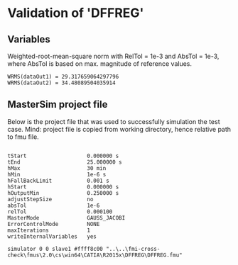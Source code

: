 # Validation of 'DFFREG'

## Variables
Weighted-root-mean-square norm with RelTol = 1e-3 and AbsTol = 1e-3, where
AbsTol is based on max. magnitude of reference values.

```
WRMS(dataOut1) = 29.317659064297796
WRMS(dataOut2) = 34.48089504035914
```

## MasterSim project file

Below is the project file that was used to successfully simulation the test case.
Mind: project file is copied from working directory, hence relative path to fmu file.

```

tStart                   0.000000 s
tEnd                     25.000000 s
hMax                     30 min
hMin                     1e-6 s
hFallBackLimit           0.001 s
hStart                   0.000000 s
hOutputMin               0.250000 s
adjustStepSize           no
absTol                   1e-6
relTol                   0.000100
MasterMode               GAUSS_JACOBI
ErrorControlMode         NONE
maxIterations            1
writeInternalVariables   yes

simulator 0 0 slave1 #ffff8c00 "..\..\fmi-cross-check\fmus\2.0\cs\win64\CATIA\R2015x\DFFREG\DFFREG.fmu"


```

